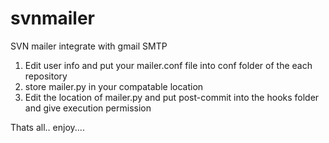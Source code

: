 svnmailer
=========

SVN mailer integrate with gmail SMTP 
1. Edit user info and put your mailer.conf file into conf folder of the each repository
2. store mailer.py in your compatable location
3. Edit the location of mailer.py and put post-commit into the hooks folder and give execution permission


Thats all.. enjoy....
